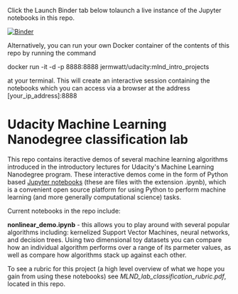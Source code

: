 Click the Launch Binder tab below tolaunch a live instance of the Jupyter notebooks in this repo.

[![Binder](http://mybinder.org/badge.svg)](http://mybinder.org:/repo/jermwatt/udacity-mlnd-intro-projects)

Alternatively, you can run your own Docker container of the contents of this repo by running the command

docker run -it -d -p 8888:8888 jermwatt/udacity:mlnd_intro_projects

at your terminal.  This will create an interactive session containing the notebooks which you can access via a browser at the address [your_ip_address]:8888

# Udacity Machine Learning Nanodegree classification lab

This repo contains iteractive demos of several machine learning algorithms introduced in the introductory lectures for Udacity's Machine Learning Nanodegree program. These interactive demos come in the form of  Python based [Jupyter notebooks](http://jupyter.org/)  (these are files with the extension .ipynb), which is a convenient open source platform for using Python to perform machine learning (and more generally computational science) tasks.

Current notebooks in the repo include:

**nonlinear_demo.ipynb** - this allows you to play around with several popular algorithms including: kernelized Support Vector Machines, neural networks, and decision trees.  Using two dimensional toy datasets you can compare how an individual algorithm performs over a range of its parmeter values, as well as compare how algorithms stack up against each other.

To see a rubric for this project (a high level overview of what we hope you gain from using these notebooks) see *MLND_lab_classification_rubric.pdf*, located in this repo.
